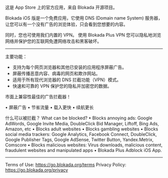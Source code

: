 这是 App Store 上的官方应用，来自 Blokada 开源项目。

Blokada iOS 版是一个免费应用，它使用 DNS (Domain name System) 服务器，让您可以有一个没有广告的浏览体验，只会看到您想要的内容。

同时，您也可使用我们内置的 VPN。 使用 Blokada Plus VPN 您可以隐私地浏览网络并保护您的互联网免遭网络攻击和黑客破坏。

----

主要功能：

- 支持为每个网页浏览器和其他已安装的应用程序屏蔽广告。
- 屏蔽传播恶意内容、病毒的网页和欺诈网站。
- 适用于所有现代浏览器的 DNS 拦截功能（VPN）模式。
- 快速和可靠的 VPN 保护您的隐私并加密您的数据。

市面上兼容性最佳的广告拦截器！

• 屏蔽广告 • 节省流量 • 载入更快 • 续航更长

什么可以被拦截？ What can be blocked? • Blocks annoying ads: Google AdWords, Google Invite Media, DoubleClick Bid Manager, Liftoff, Bing Ads, Amazon, etc • Blocks adult websites • Blocks gambling websites • Blocks social media trackers: Google Analytics, Facebook Connect, DoubleClick, Google Publisher Tags, Google AdSense, Twitter Button, Yandex.Metrix, Comscore • Blocks malicious websites: Virus downloads, malicious content, fraudulent websites and manipulated apps • Blokada Plus Adblock iOS App.

----

Terms of Use: https://go.blokada.org/terms Privacy Policy: https://go.blokada.org/privacy
